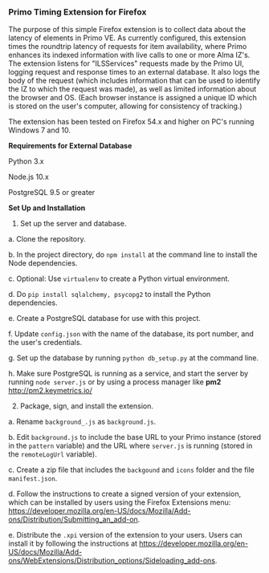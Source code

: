 ### Primo Timing Extension for Firefox ###

The purpose of this simple Firefox extension is to collect data about the latency of elements in Primo VE. As currently configured, this extension times the roundtrip latency of requests for item availability, where Primo enhances its indexed information with live calls to one or more Alma IZ's. The extension listens for  "ILSServices" requests made by the Primo UI, logging request and response times to an external database. It also logs the body of the request (which includes information that can be used to identify the IZ to which the request was made), as well as limited information about the browser and OS. (Each browser instance is assigned a unique ID which is stored on the user's computer, allowing for consistency of tracking.)

The extension has been tested on Firefox 54.x and higher on PC's running Windows 7 and 10. 

**Requirements for External Database**

Python 3.x

Node.js 10.x

PostgreSQL 9.5 or greater

**Set Up and Installation**

1. Set up the server and database.

  a. Clone the repository.

  b. In the project directory, do `npm install` at the command line to install the Node dependencies.

  c. Optional: Use `virtualenv` to create a Python virtual environment.

  d. Do `pip install sqlalchemy, psycopg2` to install the Python dependencies.

  e. Create a PostgreSQL database for use with this project.

  f. Update `config.json` with the name of the database, its port number, and the user's credentials.

  g. Set up the database by running `python db_setup.py` at the command line.

  h. Make sure PostgreSQL is running as a service, and start the server by running `node server.js` or by using a process manager like **pm2** <http://pm2.keymetrics.io/>

2. Package, sign, and install the extension.
  
  a. Rename `background_.js` as `background.js`.
  
  b. Edit `background.js` to include the base URL to your Primo instance (stored in the `pattern` variable) and the URL where `server.js` is running (stored in the `remoteLogUrl` variable).
  
  c. Create a zip file that includes the `backgound` and `icons` folder and the file `manifest.json`.
  
  d. Follow the instructions to create a signed version of your extension, which can be installed by users using the Firefox Extensions menu: <https://developer.mozilla.org/en-US/docs/Mozilla/Add-ons/Distribution/Submitting_an_add-on>.
  
  e. Distribute the `.xpi` version of the extension to your users. Users can install it by following the instructions at <https://developer.mozilla.org/en-US/docs/Mozilla/Add-ons/WebExtensions/Distribution_options/Sideloading_add-ons>.
